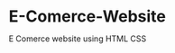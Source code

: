 # E-Comerce-Website
E Comerce website using HTML CSS

<!DOCTYPE html>
<html>
<head>
    <style>
        * {
  margin: 0;
  padding: 0;
  box-sizing: border-box;
}
header {
  display: flex;
  justify-content: space-evenly;
  align-items: center;
  height: 60px;
  width: 100%;
  background: black;
}
.heading ul {
  display: flex;
}
.logo a {
  color: white;
  transition-duration: 1s;
  font-weight: 800;
}
.logo a:hover {
  color: rgb(240, 197, 6);
  transition-duration: 1s;
}
.heading ul li {
  list-style: none;
}
.heading ul li a {
  margin: 5px;
  text-decoration: none;
  color: black;
  font-weight: 500;
  position: relative;
  color: white;
  margin: 2px 14px;
  font-size: 18px;
  transition-duration: 1s;
}
.heading ul li a:active {
  color: red;
}
.heading ul li a:hover {
  color: rgb(243, 168, 7);
  transition-duration: 1s;
}

.heading ul li a::before {
  content: "";
  height: 2px;
  width: 0px;
  position: absolute;
  left: 0;
  bottom: 0;
  background-color: white;
  transition-duration: 1s;
}
.heading ul li a:hover::before {
  width: 100%;
  transition-duration: 1s;
  background-color: rgb(243, 168, 7);
}
#input {
  height: 30px;
  width: 300px;
  text-decoration: none;
  border: 0px;
  padding: 5px;
}
.logo a {
  color: white;
  font-size: 35px;
  font-weight: 500;
  text-decoration: none;
}
ion-icon {
  width: 30px;
  height: 30px;
  background-color: white;
  color: black;
}
ion-icon:hover {
  cursor: pointer;
}
.search a {
  display: flex;
}
header a ion-icon {
  position: relative;
  right: 3px;
}

.img-slider img {
  height: 720px;
  width: 1080px;
}
@keyframes slide {
  0% {
    left: 0px;
  }
  15% {
    left: 0px;
  }
  20% {
    left: -1080px;
  }
  32% {
    left: -1080px;
  }
  35% {
    left: -2160px;
  }
  47% {
    left: -2160px;
  }
  50% {
    left: -3240px;
  }
  63% {
    left: -3240px;
  }
  66% {
    left: -4320px;
  }
  79% {
    left: -4320px;
  }
  82% {
    left: -5400px;
  }
  100% {
    left: 0px;
  }
}
.img-slider {
  display: flex;
  float: left;
  position: relative;
  width: 1080px;
  height: 720px;
  animation-name: slide;
  animation-duration: 10s;
  animation-iteration-count: infinite;
  transition-duration: 5s;
}

.heading1 {
  opacity: 0;
}
.search {
  display: flex;
  position: relative;
}
.section1 {
  width: 1080px;
  overflow: hidden;

  justify-content: center;
  align-items: center;
  margin: 0px auto;
}

.section2 .container {
  display: flex;
  width: 100%;
  height: max-content;
  flex-wrap: wrap;
  justify-content: center;
  margin: 10px auto;
}
.section2 .container .items {
  margin: 10px;
  width: 200px;
  height: 300px;
  background-color: white;
  border: 2.5px solid black;
  border-radius: 12px;
}
.section2 .container .items .name {
  text-align: center;
  background-color: rgb(240, 197, 6);
  height: 25px;
  padding-top: 4px;
  color: white;
  margin: 0;
}
.section2 .container .items .price {
  float: left;
  padding-left: 10px;
  display: block;
  width: 100%;
  color: rgb(255, 0, 0);
  font-weight: 650;
}
.section2 .container .items .info {
  padding-left: 10px;
  color: rgb(243, 168, 7);
}
.section2 .container .items .img img {
  width: 200px;
  height: 200px;
  margin: 0;
  padding: 0;
  border-radius: 12px;
  transition-duration: 5s;
}
.section2 .container .items .img {
  overflow: hidden;
  margin: 0;
}
.section2 .container .items:hover .img img {
  transform: scale(1.2);
  transition-duration: 5s;
  border-radius: 12px;
}
footer {
  display: flex;
  flex-direction: column;
  background-color: black;
  align-items: center;
  color: white;
}

.footer1 {
  display: flex;
  flex-direction: column;
  align-items: center;
  color: white;
  margin-top: 15px;
}
.social-media {
  display: flex;
  justify-content: center;
  color: white;
  flex-wrap: wrap;
}
.social-media a {
  color: white;
  margin: 20px;
  border-radius: 5px;
  margin-top: 10px;
  color: white;
}
.social-media a ion-icon {
  color: white;
  background-color: black;
}
.social-media a:hover ion-icon {
  color: red;
  transform: translateY(5px);
}
.footer2 {
  display: flex;
  width: 100%;
  justify-content: space-evenly;
  align-items: center;
  text-decoration: none;
  flex-wrap: wrap;
}
.footer0 {
  font-weight: 1200;
  transition-duration: 1s;
}
.footer0:hover {
  color: rgb(243, 168, 7);
}
.footer2 .heading {
  font-weight: 900;
  font-size: 18px;
}
.footer3 {
  margin-top: 60px;
  margin-bottom: 20px;
  display: flex;
  flex-wrap: wrap;
  justify-content: center;
}
.footer2 .heading:hover {
  color: rgb(243, 168, 7);
}
.footer2 .div:hover {
  transform: scale(1.05);
}
.footer3 h4 {
  margin: 0 10px;
}
.footer2 div {
  margin: 10px;
}
.menu {
  visibility: hidden;
}
.heading1 .ham:active {
  color: red;
}
.items {
  overflow: hidden;
}
.ham,
.close {
  cursor: pointer;
}

@media screen and (max-width: 1250px) {
  .heading ul li {
    display: none;
  }

  .items {
    transform: scale(0.9);
  }
  .img-slider img {
    height: 60vw;
    width: 80vw;
  }
  .ham:active {
    color: red;
  }
  .menu {
    display: flex;
    flex-direction: column;
    align-items: center;
  }
  .menu a ion-icon {
    position: absolute;
  }

  @keyframes slide1 {
    0% {
      left: 0vw;
    }
    15% {
      left: 0vw;
    }
    20% {
      left: -80vw;
    }
    32% {
      left: -80vw;
    }
    35% {
      left: -160vw;
    }
    47% {
      left: -160vw;
    }
    50% {
      left: -240vw;
    }
    63% {
      left: -240vw;
    }
    66% {
      left: -320vw;
    }
    79% {
      left: -320vw;
    }
    82% {
      left: -400vw;
    }
    100% {
      left: 0vw;
    }
  }
  .menu ul {
    display: flex;
    flex-direction: column;
    position: absolute;
    width: 100vw;
    height: 100vh;
    background-color: black;
    left: 0;
    top: 0;
    z-index: 11;
    align-items: center;
    justify-content: center;
    opacity: 1;
  }
  .close {
    z-index: 34;

    color: white;
    background-color: black;
  }
  .close:active {
    color: red;
  }
  .menu ul li {
    list-style: none;
    margin: 20px;
    border-top: 3px solid white;
    width: 80%;
    text-align: center;

    padding-top: 10px;
  }
  .menu ul li a {
    text-decoration: none;
    padding-top: 10px;
    color: white;
    font-weight: 900;
  }
  .menu ul li a:hover {
    color: rgb(240, 197, 6);
  }
  .img-slider {
    display: flex;
    float: left;
    position: relative;
    width: 80%;
    height: 60%;
    animation-name: slide1;
    animation-duration: 10s;
    animation-iteration-count: infinite;
    transition-duration: 5s;
  }
  .section1 {
    width: 80%;
    overflow: hidden;

    justify-content: center;
    align-items: center;
    margin: 0px auto;
  }

  .heading1 {
    opacity: 1;
    position: relative;
    bottom: 8px;
  }
  .search a {
    display: flex;
    flex-wrap: nowrap;
  }

  .heading1 .ham {
    background-color: black;
    color: white;
  }
  #input {
    width: 200px;
    flex-shrink: 2;
  }
  header {
    height: 150px;
  }
}
@media screen and (max-width: 550px) {
  .heading ul li {
    display: none;
  }
  .heading1 {
    opacity: 1;

    bottom: 8px;
  }

  header {
    height: 250px;
    flex-wrap: wrap;
    display: flex;
    flex-direction: column;
  }
  #input {
    width: 150px;
  }
  .close {
    z-index: 34;
  }

  .search a {
    display: flex;
    flex-wrap: nowrap;
  }
}  

     </style>
     
</head>


<body>
    <script>const close = document.querySelector(".close");
        const open = document.querySelector(".ham");
        const menu = document.querySelector(".menu");
        close.addEventListener("click", () => {
          menu.style.visibility = "hidden";
        });
        open.addEventListener("click", () => {
          menu.style.visibility = "visible";
        });</script>
  <header>
    <div class="logo"><a href="#">TECH HACKS</a></div>
    <div class="menu">
      <a href="#">
        <ion-icon name="close" class="close"></ion-icon>
      </a>

      <ul>
        <li><a href="#" class="under">HOME</a></li>
        <li><a href="#" class="under">SHOP</a></li>
        <li><a href="#" class="under">OUR PRODUCTS</a></li>
        <li><a href="#" class="under">CONTACT US</a></li>
        <li><a href="#" class="under">ABOUT US</a></li>
      </ul>
    </div>
    <div class="search">

      <a href=""><input type="text" placeholder="search products" id="input">
        <ion-icon class="s" name="search"></ion-icon>
      </a>
    </div>
    <div class="heading">
      <ul>
        <li><a href="#" class="under">HOME</a></li>
        <li><a href="#" class="under">SHOP</a></li>
        <li><a href="#" class="under">OUR PRODUCTS</a></li>
        <li><a href="#" class="under">CONTACT US</a></li>
        <li><a href="#" class="under">ABOUT US</a></li>
      </ul>
    </div>
    <div class="heading1">
      <ion-icon name="menu" class="ham"></ion-icon>
    </div>
  </header>
  <section>
    <div class="section">
      <div class="section1">
        <div class="img-slider">
          <img src="https://d2d22nphq0yz8t.cloudfront.net/88e6cc4b-eaa1-4053-af65-563d88ba8b26/https://media.croma.com/image/upload/v1662703724/Croma%20Assets/Communication/Mobiles/Images/261934_qgssvy.png/mxw_2048,s_webp,f_auto"alt="" class="img">
          <img src="https://d2d22nphq0yz8t.cloudfront.net/88e6cc4b-eaa1-4053-af65-563d88ba8b26/https://media.croma.com/image/upload/v1662703653/Croma%20Assets/Communication/Mobiles/Images/261933_eiuolg.png/mxw_2048,s_webp,f_auto" alt="" class="img">
          <img src="https://m.media-amazon.com/images/I/71WS-0ITj7L._AC_UY327_FMwebp_QL65_.jpg" alt="" class="img">
          <img src="https://m.media-amazon.com/images/I/61ahn9N38zL._AC_UY327_FMwebp_QL65_.jpg" alt="" class="img">
          <img src="https://m.media-amazon.com/images/I/41op1vdp-UL._SX300_SY300_QL70_FMwebp_.jpg" alt="" class="img">
          <img src="https://m.media-amazon.com/images/I/71geVdy6-OS._AC_UY327_FMwebp_QL65_.jpg" alt="" class="img">
          <img src="https://m.media-amazon.com/images/I/71geVdy6-OS._AC_UY327_FMwebp_QL65_.jpg" alt="" class="img">
          <img src="https://m.media-amazon.com/images/I/71Od5yJbohL._SX679_.jpg" alt="" class="img">
          <img src="https://m.media-amazon.com/images/I/71Od5yJbohL._AC_SR180,120_QL70_.jpg" alt="" class="img">
          <img src="https://m.media-amazon.com/images/I/716uVx3Wr5L._AC_UY327_FMwebp_QL65_.jpg" alt="" class="img">
        </div>

      </div>
      <div class="section2">
        <div class="container">
          <div class="items">
            <div class="img img1"><img src="https://rukminim1.flixcart.com/image/612/612/l0h1g280/speaker/mobile-tablet-speaker/z/a/u/por-1578-portronics-original-imagc97tf7pfxxsv.jpeg?q=70" alt=""></div>
            <div class="name">Speakers</div>
            <div class="price">From @499</div>
            <div class="info">Portonics bass speaker</div>
          </div>
          <div class="items">
            <div class="img img2"><img src="https://rukminim1.flixcart.com/image/612/612/l0sgyvk0/headphone/f/2/o/buds-z2-oneplus-original-imagcg5ghj3ptrpg.jpeg?q=70" alt=""></div>
            <div class="name">Earphones</div>
            <div class="price">From @99</div>
            <div class="info">One plus bullet Z2</div>
          </div>
          <div class="items">
            <div class="img img3"><img src="https://rukminim1.flixcart.com/image/612/612/ksw4ccw0/headphone/w/e/y/rockerz-255-pro-fast-charging-rockerz-255f-pro-boat-original-imag6cvfc9g2zqbw.jpeg?q=70" alt=""></div>
            <div class="name">Bluetooth headphones</div>
            <div class="price">From @899</div>
            <div class="info">Boat Rockerz bluetooth headphones</div>
          </div>
          <div class="items">
            <div class="img img1"><img src="https://rukminim1.flixcart.com/image/312/312/kwpam4w0/smartwatch/m/f/6/-original-imag9bm4kzqh9yfb.jpeg?q=70" alt=""></div>
            <div class="name"> Smart WATCH</div>
            <div class="price">From @1499</div>
            <div class="info">Fire Bolt BT calling watch</div>
          </div>
          <div class="items">
            <div class="img img1"><img src="https://rukminim1.flixcart.com/image/312/312/l19m93k0/mobile/o/l/f/note-11-pro-5g-21091116i-redmi-original-imagcvg4ghr3ykge.jpeg?q=70" alt=""></div>
            <div class="name">SMART PHONE</div>
            <div class="price">@19999</div>
            <div class="info">Redmi Note 11 pro</div>
          </div>
          <div class="items">
            <div class="img img1"><img src="https://images.pexels.com/photos/5552789/pexels-photo-5552789.jpeg?auto=compress&cs=tinysrgb&dpr=2&h=650&w=940" alt=""></div>
            <div class="name">TELEVISION</div>
            <div class="price">From @10999</div>
            <div class="info">4k telivisions</div>
          </div>
          <div class="items">
            <div class="img img1"><img src="https://rukminim1.flixcart.com/image/612/612/xif0q/headphone/9/j/c/phantom-550-wings-original-imaggvzvebfyu5sq.jpeg?q=70" alt=""></div>
            <div class="name">TWS</div>
            <div class="price">From @12999</div>
            <div class="info"></div>
          </div>
          <div class="items">
            <div class="img img1"><img src="https://rukminim1.flixcart.com/image/312/312/k3q76a80/camera/a/9/y/sony-apsc-ilce-6100l-b-in5-mirrorless-original-imafm6msv5uzrmgt.jpeg?q=70" alt=""></div>
            <div class="name">Cameras</div>
            <div class="price">From @24999</div>
            <div class="info">SONY ILCE-6100L/B IN5 Mirrorless Camera</div>
          </div>
          <div class="items">
            <div class="img img1"><img src="https://rukminim1.flixcart.com/image/612/612/knt7zbk0/tripod/tripod/f/6/9/13-inch-flexible-gorillapod-tripod-with-mobile-attachment-for-original-imag2ezmvpfwzfyw.jpeg?q=70" alt=""></div>
            <div class="name">Camera Accessories</div>
            <div class="price">From @299</div>
            <div class="info">Tygot 13 inch Flexible Gorillapod Tripod</div>
          </div>
          <div class="items">
            <div class="img img1"><img src="https://rukminim1.flixcart.com/image/312/312/l3929ow0/computer/d/n/c/82c3a008ih-laptop-lenovo-original-imageexr8yzmydfd.jpeg?q=70" alt=""></div>
            <div class="name">LAPTOP</div>
            <div class="price">From @29999</div>
            <div class="info">Dell laptops</div>
          </div>
          <div class="items">
            <div class="img img1"><img src="https://rukminim1.flixcart.com/image/612/612/kzegk280/keyboard/multi-device-keyboard/h/0/h/champ-executive-multimedia-combo-tvs-electronics-original-imagbeyzvxbn6nsz.jpeg?q=70" alt=""></div>
             <div class="name">Laptop Accessories</div>
            <div class="price">From @999</div>
            <div class="info">KeyBoards,Mouses,etc</div>
          </div>
          <div class="items">
            <div class="img img1"><img src="https://rukminim1.flixcart.com/image/612/612/xif0q/printer/p/q/g/flow-n7000-snw1-hp-original-imaggwfgnhqthmbt.jpeg?q=70" alt=""></div>
            <div class="name">Printers</div>
            <div class="price">From @9999</div>
            <div class="info">HP Laserjet Pro M405n Single Function Monochrome Laser Printer</div>
          </div>
          <div class="items">
            <div class="img img1"><img src="https://rukminim1.flixcart.com/image/612/612/kx50gi80/projector/r/9/p/zeb-pixa-play-12-5-6-dobly-audio-led-projector-zebronics-original-imag9z3yujqmzqt4.jpeg?q=70" alt=""></div>
            <div class="name">Projectors</div>
            <div class="price">From @11999</div>
            <div class="info">ZEBRONICS Zeb-Pixa Play 12 with Dolby Audio Support & 720p HD </div>
          </div>
          <div class="items">
            <div class="img img1"><img src="https://rukminim1.flixcart.com/image/312/312/xif0q/tablet/d/d/n/-original-imaggp4gtdze4hfd.jpeg?q=70" alt=""></div>
            <div class="name">Tablets</div>
            <div class="price">From @9999</div>
            <div class="info">Realme tablet mini</div>
          </div>
          <div class="items">
            <div class="img img1"><img src="https://rukminim1.flixcart.com/image/612/612/xif0q/mobile-holder/b/g/f/stand-mobile-stand-holder-for-table-with-adjustable-height-360-original-imaghmhawg5wg9zz.jpeg?q=70" alt=""></div>
            <div class="name">mobile Accessories</div>
            <div class="price">From @99</div>
            <div class="info">Mobile holders,chargers</div>
          </div>
          <div class="items">
            <div class="img img1"><img src="https://rukminim1.flixcart.com/image/612/612/xif0q/power-bank/m/g/c/-original-imagg5zzxpdfrdrs.jpeg?q=70" alt=""></div>
            <div class="name">Power Banks</div>
            <div class="price">From @999</div>
            <div class="info">MI 10000mah powerbank</div>
          </div>
          <div class="items">
            <div class="img img1"><img src="https://rukminim1.flixcart.com/image/612/612/kr2e3680/pendrive/type-a-to-type-c/9/z/s/dual-drive-go-upto-150mb-s-sandisk-original-imag4xq5g7jxk8aw.jpeg?q=70" alt=""></div>
            <div class="name">Pendrives</div>
            <div class="price">From @299</div>
            <div class="info">HP 32 gb pendrives</div>
          </div>
          <div class="items">
            <div class="img img1"><img src="https://rukminim1.flixcart.com/image/612/612/k33c4nk0/smart-assistant/a/j/k/nest-mini-ga00781-in-google-original-imafmauqguud8wsz.jpeg?q=70" alt=""></div>
            <div class="name">Assistants</div>
            <div class="price">From @4999</div>
            <div class="info">Google Nest mini</div>
          </div>
        </div>

      </div>
    </div>

  </section>
  <footer>
    <div class="footer0">
      <h1>TECH HACKS</h1>
    </div>
    <div class="footer1 ">
      Connect with us at<div class="social-media">
        <a href="#">
          <ion-icon name="logo-facebook"></ion-icon>
        </a>
        <a href="#">
          <ion-icon name="logo-linkedin"></ion-icon>
        </a>
        <a href="#">
          <ion-icon name="logo-youtube"></ion-icon>
        </a>
        <a href="#">
          <ion-icon name="logo-instagram"></ion-icon>
        </a>
        <a href="#">
          <ion-icon name="logo-twitter"></ion-icon>
        </a>
      </div>
    </div>
    <div class="footer2">
      <div class="product">
        <div class="heading">Products</div>
        <div class="div">Sell your Products</div>
        <div class="div">Advertise</div>
        <div class="div">Pricing</div>
        <div class="div">Product Buisness</div>

      </div>
      <div class="services">
        <div class="heading">Services</div>
        <div class="div">Return</div>
        <div class="div">Cash Back</div>
        <div class="div">Affiliate Marketing</div>
        <div class="div">Others</div>
      </div>
      <div class="Company">
        <div class="heading">Company</div>
        <div class="div">Complaint</div>
        <div class="div">Careers</div>
        <div class="div">Affiliate Marketing</div>
        <div class="div">Support</div>
      </div>
      <div class="Get Help">
        <div class="heading">Get Help</div>
        <div class="div">Help Center</div>
        <div class="div">Privacy Policy</div>
        <div class="div">Terms</div>
        <div class="div">Login</div>
      </div>
    </div>
    <div class="footer3">Copyright © <h4>TECH HACKS</h4> 2021-2028</div>
  </footer>
  <script src="https://unpkg.com/ionicons@4.5.10-0/dist/ionicons.js"></script>
  <script src="./ecommerce.js"></script>

</body>


</html>
